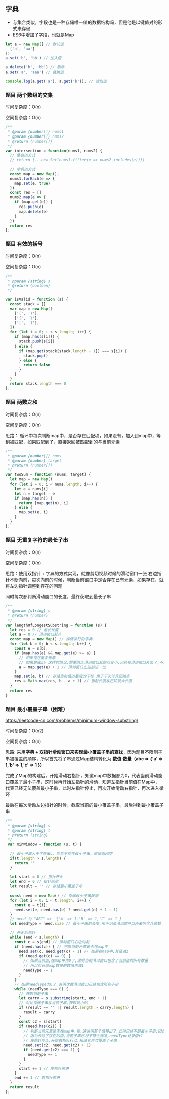 ## 字典

- 与集合类似，字段也是一种存储唯一值的数据结构吗，但是他是以键值对的形式来存储
- ES6中增加了字段，也就是Map

```js
let a = new Map([ // 默认值
  ['a', 'aa']
])
a.set('b', 'bb') // 加入值

a.delete('b', 'bb') // 删除
a.set('a', 'aaa') // 替换值

console.log(a.get('a'), a.get('b')); // 读取值
```



### 题目 两个数组的交集

时间复杂度：O(n)

空间复杂度：O(n)

```js
/**
 * @param {number[]} nums1
 * @param {number[]} nums2
 * @return {number[]}
 */
var intersection = function(nums1, nums2) {
  // 集合的方式
  // return [...new Set(nums1.filter(e => nums2.includes(e)))]
  
  // 字典的方式
  const map = new Map();
  nums1.forEach(e => {
    map.set(e, true)
  })
  const res = []
  nums2.map(e => {
    if (map.get(e)) {
      res.push(e)
      map.delete(e)
    }
  })
  return res
};
```



### 题目 有效的括号

时间复杂度：O(n)

空间复杂度：O(n)

````js
/**
 * @param {string} s
 * @return {boolean}
 */

var isValid = function (s) {
  const stack = []
  var map = new Map([
    ['(', ')'],
    ['{', '}'],
    ['[', ']'],
  ])
  for (let i = 0; i < s.length; i++) {
    if (map.has(s[i])) {
      stack.push(s[i])
    } else {
      if (map.get(stack[stack.length - 1]) === s[i]) {
        stack.pop()
      } else {
        return false
      }
    }
  }
  return stack.length === 0
};
````



### 题目 两数之和

时间复杂度：O(n)

空间复杂度：O(n)

思路： 循环中每次判断map中，是否存在匹配项，如果没有，加入到map中，等到被匹配，如果匹配到了，直接返回被匹配到的与当前元素

```js
/**
 * @param {number[]} nums
 * @param {number} target
 * @return {number[]}
 */
var twoSum = function (nums, target) {
  let map = new Map()
  for (let i = 0; i < nums.length; i++) {
    let e = nums[i]
    let n = target - e
    if (map.has(n)) {
      return [map.get(n), i]
    } else {
      map.set(e, i)
    }
  }
};
```



### 题目 无重复字符的最长子串

时间复杂度：O(n)

空间复杂度：O(n)

思路：使用双指针 + 字典的方式实现，就像剪切视频时候的滑动窗口一张 右边指针不断向前，每次向前的时候，判断当前窗口中是否存在已有元素，如果存在，就将左边指针调整到存在的问题

同时每次都判断滑动窗口的长度，最终获取到最长子串

```js
/**
 * @param {string} s
 * @return {number}
 */
var lengthOfLongestSubstring = function (s) {
  let res = 0 // 最长长度
  let a = 0 // 滑动窗口起点
  const map = new Map() // 存储字符的字典
  for (let b = 0; b < s.length; b++) {
    const e = s[b];
    if (map.has(e) && map.get(e) >= a) {
      // 如果存在重复元素
      // 如果是abba 这样的情况,需要防止滑动窗口起始点变小,已经在滑动窗口外面了,不应当考虑
      a = map.get(e) + 1 // 滑动窗口左边前进一位
    }
    map.set(e, b) // 存储当前值的最后的下标 用于下次计算起始点
    res = Math.max(res, b - a + 1) // 当前长度与已知最大长度
  }
  return res
}
```



### 题目 最小覆盖子串（困难）

https://leetcode-cn.com/problems/minimum-window-substring/

时间复杂度：O(n2)

空间复杂度：O(n)

思路: 采用**字典 + 双指针滑动窗口来实现最小覆盖子串的查找**，因为题目不限制子串被覆盖的顺序，所以首先将子串通过Map结构转化为 **数值:数量（abc =>  {'a' => 1,'b' => 1,'c' => 1 }）**

​	完成了Map的构建后，开始滑动右指针，知道map中数据都为0，代表当前滑动窗口覆盖了最小子串，这时候再开始左指针的滑动，知道左指针当前值在Map中，代表已经无法覆盖最小子串，此时左指针停止，再次开始滑动右指针，再次进入循环

​	最后在每次滑动左边指针的时候，截取当前的最小覆盖子串，最后得到最小覆盖子串

```js
/**
 * @param {string} s
 * @param {string} t
 * @return {string}
 */
 var minWindow = function (s, t) {
  
  // 最小子串大于字符串s，毕竟不存在最小子串，直接返回空
  if(t.length > s.length) {
    return ''
  }
  
  let start = 0 // 指针开头
  let end = 0 // 指针结尾
  let result = '' // 存储最小覆盖子串

  const need = new Map() // 存储最小子串数据
  for (let i = 0; i < t.length; i++) {
    const e = t[i];
    need.set(e, need.has(e) ? need.get(e) + 1 : 1)
  }
  // need 为 "ABC" =>  {'A' => 1,'B' => 1,'C' => 1 }
  let needType = need.size // 最小子串的长度,用于记录滑动窗户口还未包含几位数 

  // 先走后指针
  while (end < s.length) {
    const c = s[end] // 滑动窗口右边向前
    if (need.has(c)) { // 判断当前元素是否在map中
      need.set(c, need.get(c) - 1) // 如果在map中,其值减1
      if (need.get(c) == 0) {
        // 如果当前值,在map中为0了,说明当前滑动窗口包含了当前值的所有数量
        // 所以对记录map数量的数值再减1
        needType -= 1
      }
    }
    // 如果needType为0了,说明次数滑动窗口已经包含所有子串
    while (needType === 0) {
      // 获取当前子串
      let carry = s.substring(start, end + 1)
      // 对比存储子串与当前子串,获取最小的
      if (result == '' || result.length > carry.length) {
        result = carry
      }
      const c2 = s[start]
      if (need.has(c2)) {
        // 判断当前元素是否在map中,在,这说明某个值移出了,此时已经不是最小子串,因此map中的当前值,+1
        // 因为去除了存在的值,当前子串已经不符合标准,needType记录值+1
        // 左指针停止,开始右指针行动,知道它再次覆盖了子串
        need.set(c2, need.get(c2) + 1)
        if (need.get(c2) === 1) {
          needType += 1
        }
      }
      start += 1 // 左指针前进
    }
    end += 1 // 右指针前进
  }
  return result
};
```



## 